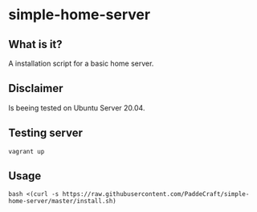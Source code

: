 # simple-home-server

## What is it?

A installation script for a basic home server.

## Disclaimer

Is beeing tested on Ubuntu Server 20.04.

## Testing server

`vagrant up`

## Usage

`bash <(curl -s https://raw.githubusercontent.com/PaddeCraft/simple-home-server/master/install.sh)`